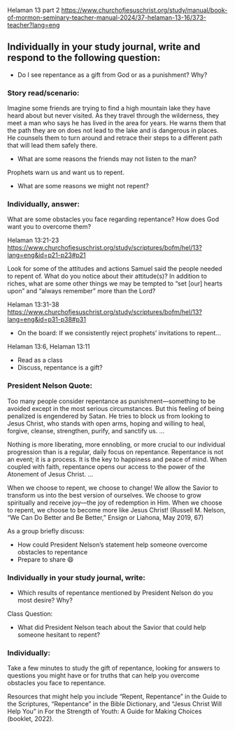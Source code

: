 
Helaman 13 part 2
https://www.churchofjesuschrist.org/study/manual/book-of-mormon-seminary-teacher-manual-2024/37-helaman-13-16/373-teacher?lang=eng



## Individually in your study journal, write and respond to the following question: 
- Do I see repentance as a gift from God or as a punishment? Why?

### Story read/scenario:
Imagine some friends are trying to find a high mountain lake they have heard about but never visited. As they travel through the wilderness, they meet a man who says he has lived in the area for years. He warns them that the path they are on does not lead to the lake and is dangerous in places. He counsels them to turn around and retrace their steps to a different path that will lead them safely there.
- What are some reasons the friends may not listen to the man?

Prophets warn us and want us to repent.
- What are some reasons we might not repent?

### Individually, answer: 
What are some obstacles you face regarding repentance? How does God want you to overcome them?

Helaman 13:21-23
https://www.churchofjesuschrist.org/study/scriptures/bofm/hel/13?lang=eng&id=p21-p23#p21

Look for some of the attitudes and actions Samuel said the people needed to repent of. What do you notice about their attitude(s)?
In addition to riches, what are some other things we may be tempted to “set [our] hearts upon” and “always remember” more than the Lord?

Helaman 13:31-38
https://www.churchofjesuschrist.org/study/scriptures/bofm/hel/13?lang=eng&id=p31-p38#p31
- On the board: If we consistently reject prophets’ invitations to repent…


Helaman 13:6, Helaman 13:11 
- Read as a class
- Discuss, repentance is a gift?

### President Nelson Quote: 

Too many people consider repentance as punishment—something to be
avoided except in the most serious circumstances. But this feeling of being
penalized is engendered by Satan. He tries to block us from looking to Jesus
Christ, who stands with open arms, hoping and willing to heal, forgive,
cleanse, strengthen, purify, and sanctify us. …

Nothing is more liberating, more ennobling, or more crucial to our individual
progression than is a regular, daily focus on repentance. Repentance is not
an event; it is a process. It is the key to happiness and peace of mind. When
coupled with faith, repentance opens our access to the power of the
Atonement of Jesus Christ. …

When we choose to repent, we choose to change! We allow the Savior to
transform us into the best version of ourselves. We choose to grow spiritually
and receive joy—the joy of redemption in Him. When we choose to repent,
we choose to become more like Jesus Christ! (Russell M. Nelson, “We Can
Do Better and Be Better,” Ensign or Liahona, May 2019, 67)


As a group briefly discuss: 
- How could President Nelson’s statement help someone overcome obstacles to repentance
- Prepare to share :smile:

### Individually in your study journal, write: 
- Which results of repentance mentioned by President Nelson do you most desire? Why?

Class Question:
- What did President Nelson teach about the Savior that could help someone hesitant to repent?

### Individually:

Take a few minutes to study the gift of repentance, looking for answers to questions you might have or for truths that can help you overcome obstacles you face to repentance.

Resources that might help you include “Repent, Repentance” in the Guide to the Scriptures, “Repentance” in the Bible Dictionary, and “Jesus Christ Will Help You” in For the Strength of Youth: A Guide for Making Choices (booklet, 2022).

